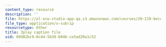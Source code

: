 ```yaml
---
content_type: resource
description: ''
file: https://ol-ocw-studio-app-qa.s3.amazonaws.com/courses/20-219-becoming-the-next-bill-nye-writing-and-hosting-the-educational-show-january-iap-2015/60982bc90c445b39b046ce5ad20a1c52_Ui2q2uoA-_g.vtt
file_type: application/x-subrip
resourcetype: Other
title: 3play caption file
uid: 60982bc9-0c44-5b39-b046-ce5ad20a1c52
---
```

